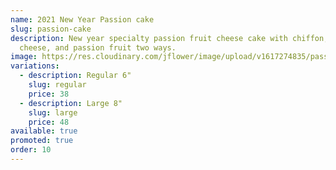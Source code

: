 ```yaml
---
name: 2021 New Year Passion cake
slug: passion-cake
description: New year specialty passion fruit cheese cake with chiffon, cream
  cheese, and passion fruit two ways.
image: https://res.cloudinary.com/jflower/image/upload/v1617274835/passion-cake_acxyuk.jpg
variations:
  - description: Regular 6"
    slug: regular
    price: 38
  - description: Large 8"
    slug: large
    price: 48
available: true
promoted: true
order: 10
---
```

